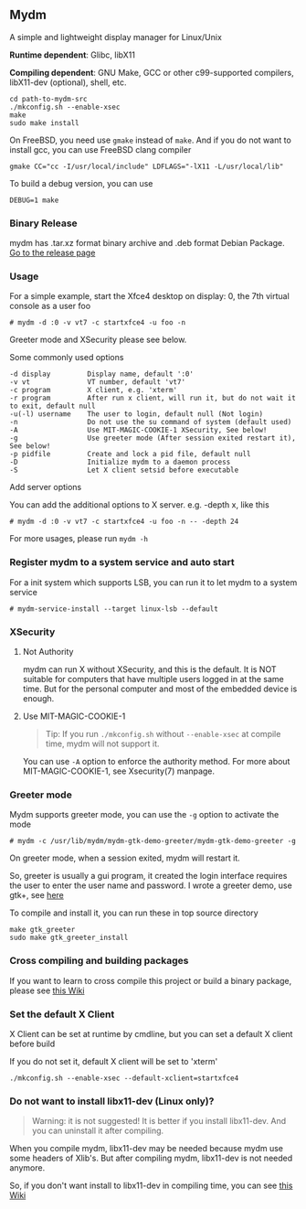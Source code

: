 ## Mydm

A simple and lightweight display manager for Linux/Unix

**Runtime dependent**: Glibc, libX11

**Compiling dependent**: GNU Make, GCC or other c99-supported compilers, libX11-dev (optional), shell, etc.

```
cd path-to-mydm-src
./mkconfig.sh --enable-xsec
make
sudo make install
```

On FreeBSD, you need use `gmake` instead of `make`. And if you do not want to install gcc, you can use FreeBSD clang compiler

```
gmake CC="cc -I/usr/local/include" LDFLAGS="-lX11 -L/usr/local/lib"
```

To build a debug version, you can use

```
DEBUG=1 make
```

### Binary Release

mydm has .tar.xz format binary archive and .deb format Debian Package. [Go to the release page](https://github.com/thdaemon/mydm/releases)

### Usage

For a simple example, start the Xfce4 desktop on display: 0, the 7th virtual console as a user foo

```
# mydm -d :0 -v vt7 -c startxfce4 -u foo -n
```

Greeter mode and XSecurity please see below.

Some commonly used options

```
-d display         Display name, default ':0'
-v vt              VT number, default 'vt7'
-c program         X client, e.g. 'xterm'
-r program         After run x client, will run it, but do not wait it to exit, default null
-u(-l) username    The user to login, default null (Not login)
-n                 Do not use the su command of system (default used)
-A                 Use MIT-MAGIC-COOKIE-1 XSecurity, See below!
-g                 Use greeter mode (After session exited restart it), See below!
-p pidfile         Create and lock a pid file, default null
-D                 Initialize mydm to a daemon process
-S                 Let X client setsid before executable
```

Add server options

You can add the additional options to X server. e.g. -depth x, like this

```
# mydm -d :0 -v vt7 -c startxfce4 -u foo -n -- -depth 24
```

For more usages, please run `mydm -h`

### Register mydm to a system service and auto start

For a init system which supports LSB, you can run it to let mydm to a system service

```
# mydm-service-install --target linux-lsb --default
```

### XSecurity

1. Not Authority

	mydm can run X without XSecurity, and this is the default. It is NOT suitable for computers that have multiple users logged in at the same time. But for the personal computer and most of the embedded device is enough.

2. Use MIT-MAGIC-COOKIE-1

	> Tip: If you run `./mkconfig.sh` without `--enable-xsec` at compile time, mydm will not support it.

	You can use `-A` option to enforce the authority method. For more about MIT-MAGIC-COOKIE-1, see Xsecurity(7) manpage.

### Greeter mode

Mydm supports greeter mode, you can use the `-g` option to activate the mode

```
# mydm -c /usr/lib/mydm/mydm-gtk-demo-greeter/mydm-gtk-demo-greeter -g
```

On greeter mode, when a session exited, mydm will restart it.

So, greeter is usually a gui program, it created the login interface requires the user to enter the user name and password. I wrote a greeter demo, use gtk+, see [here](greeters/mydm-gtk-demo-greeter)

To compile and install it, you can run these in top source directory

```
make gtk_greeter
sudo make gtk_greeter_install
```

### Cross compiling and building packages

If you want to learn to cross compile this project or build a binary package, please see [this Wiki](doc/cross-and-package.md)

### Set the default X Client

X Client can be set at runtime by cmdline, but you can set a default X client before build

If you do not set it, default X client will be set to 'xterm'

```
./mkconfig.sh --enable-xsec --default-xclient=startxfce4
```

### Do not want to install libx11-dev (Linux only)?

> Warning: it is not suggested! It is better if you install libx11-dev. And you can uninstall it after compiling.

When you compile mydm, libx11-dev may be needed because mydm use some headers of Xlib's. But after compiling mydm, libx11-dev is not needed anymore.

So, if you don't want install to libx11-dev in compiling time, you can see [this Wiki](doc/own-libx11dev.md)
